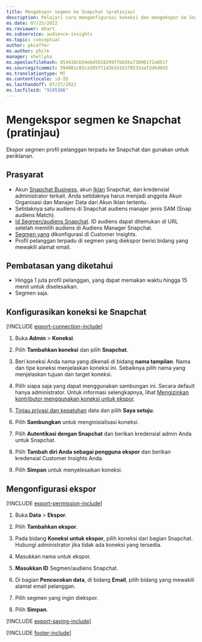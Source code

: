 ```yaml
---
title: Mengekspor segmen ke Snapchat (pratinjau)
description: Pelajari cara mengonfigurasi koneksi dan mengekspor ke Snapchat.
ms.date: 07/25/2022
ms.reviewer: mhart
ms.subservice: audience-insights
ms.topic: conceptual
author: pkieffer
ms.author: philk
manager: shellyha
ms.openlocfilehash: 85443dcb54ebd58182997fbb56a738901f2a051f
ms.sourcegitcommit: 594081c82ca385f7143b3416378533aaf2d6d0d3
ms.translationtype: MT
ms.contentlocale: id-ID
ms.lasthandoff: 07/27/2022
ms.locfileid: "9195386"
---
```

# <a name="export-segments-to-snapchat-preview"></a>Mengekspor segmen ke Snapchat (pratinjau)

Ekspor segmen profil pelanggan terpadu ke Snapchat dan gunakan untuk periklanan.

## <a name="prerequisites"></a>Prasyarat

- Akun [Snapchat Business,](https://business.snapchat.com/) akun [Iklan](https://ads.snapchat.com/) Snapchat, dan kredensial administrator terkait. Anda setidaknya harus menjadi anggota Akun Organisasi dan Manajer Data dari Akun Iklan tertentu.
- Setidaknya satu audiens di Snapchat audiens manajer jenis SAM (Snap audiens Match).
- [Id Segmen/audiens Snapchat](https://businesshelp.snapchat.com/s/article/custom-audiences). ID audiens dapat ditemukan di URL setelah memilih audiens di Audiens Manager Snapchat.
- [Segmen yang](segments.md) dikonfigurasi di Customer Insights.
- Profil pelanggan terpadu di segmen yang diekspor berisi bidang yang mewakili alamat email.

## <a name="known-limitations"></a>Pembatasan yang diketahui

- Hingga 1 juta profil pelanggan, yang dapat memakan waktu hingga 15 menit untuk diselesaikan.
- Segmen saja.

## <a name="set-up-connection-to-snapchat"></a>Konfigurasikan koneksi ke Snapchat

[!INCLUDE [export-connection-include](includes/export-connection-admn.md)]

1. Buka **Admin** > **Koneksi**.

1. Pilih **Tambahkan koneksi** dan pilih **Snapchat**.

1. Beri koneksi Anda nama yang dikenali di bidang **nama tampilan**. Nama dan tipe koneksi menjelaskan koneksi ini. Sebaiknya pilih nama yang menjelaskan tujuan dan target koneksi.

1. Pilih siapa saja yang dapat menggunakan sambungan ini. Secara default hanya administrator. Untuk informasi selengkapnya, lihat [Mengizinkan kontributor menggunakan koneksi untuk ekspor](connections.md#allow-contributors-to-use-a-connection-for-exports).

1. [Tinjau privasi dan kepatuhan](connections.md#data-privacy-and-compliance) data dan pilih **Saya setuju**.

1. Pilih **Sambungkan** untuk menginisialisasi koneksi.

1. Pilih **Autentikasi dengan Snapchat** dan berikan kredensial admin Anda untuk Snapchat.

1. Pilih **Tambah diri Anda sebagai pengguna ekspor** dan berikan kredensial Customer Insights Anda.

1. Pilih **Simpan** untuk menyelesaikan koneksi.

## <a name="configure-an-export"></a>Mengonfigurasi ekspor

[!INCLUDE [export-permission-include](includes/export-permission.md)]

1. Buka **Data** > **Ekspor**.

1. Pilih **Tambahkan ekspor**.

1. Pada bidang **Koneksi untuk ekspor**, pilih koneksi dari bagian Snapchat. Hubungi administrator jika tidak ada koneksi yang tersedia.

1. Masukkan nama untuk ekspor.

1. **Masukkan ID** Segmen/audiens Snapchat.

1. Di bagian **Pencocokan data**, di bidang **Email**, pilih bidang yang mewakili alamat email pelanggan.

1. Pilih segmen yang ingin diekspor.

1. Pilih **Simpan**.

[!INCLUDE [export-saving-include](includes/export-saving.md)]

[!INCLUDE [footer-include](includes/footer-banner.md)]
